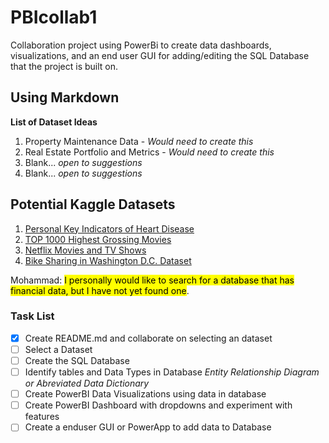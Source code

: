 # PBIcollab1
Collaboration project using PowerBi to create data dashboards, visualizations, and an end user GUI for adding/editing the SQL Database that the project is built on.   

## Using Markdown 

**List of Dataset Ideas**

1. Property Maintenance Data - *Would need to create this*
2. Real Estate Portfolio and Metrics - *Would need to create this*
3. Blank... *open to suggestions*
4. Blank... *open to suggestions*

## Potential Kaggle Datasets

1. [Personal Key Indicators of Heart Disease](https://www.kaggle.com/datasets/kamilpytlak/personal-key-indicators-of-heart-disease)
2. [TOP 1000 Highest Grossing Movies](https://www.kaggle.com/datasets/sanjeetsinghnaik/top-1000-highest-grossing-movies)
3. [Netflix Movies and TV Shows](https://www.kaggle.com/datasets/shivamb/netflix-shows)
4. [Bike Sharing in Washington D.C. Dataset](https://www.kaggle.com/datasets/marklvl/bike-sharing-dataset)

Mohammad: <mark>I personally would like to search for a database that has financial data, but I have not yet found one</mark>.

### Task List

- [x] Create README.md and collaborate on selecting an dataset 
- [ ] Select a Dataset
- [ ] Create the SQL Database
- [ ] Identify tables and Data Types in Database *Entity Relationship Diagram or Abreviated Data Dictionary*
- [ ] Create PowerBI Data Visualizations using data in database
- [ ] Create PowerBI Dashboard with dropdowns and experiment with features
- [ ] Create a enduser GUI or PowerApp to add data to Database
